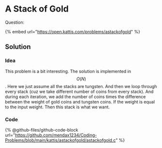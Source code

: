 # A Stack of Gold

Question:

{% embed url="https://open.kattis.com/problems/astackofgold" %}

## Solution

### Idea

This problem is a bit interesting. The solution is implemented in $$O(N)$$. Here we just assume all the stacks are tungsten. And then we loop through every stack (cuz we take different number of coins from every stack). And during each iteration, we add the number of coins times the difference between the weight of gold coins and tungsten coins. If the weight is equal to the input weight. Then this stack is what we want.

### Code

{% @github-files/github-code-block url="https://github.com/mendax1234/Coding-Problems/blob/main/kattis/astackofgold/astackofgold.c" %}

